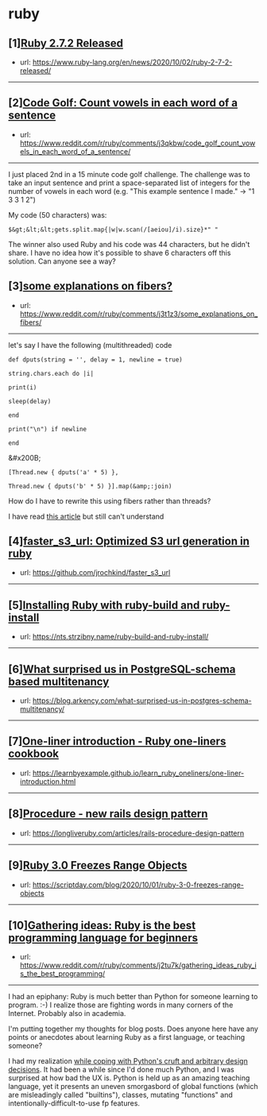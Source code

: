 # ruby
## [1][Ruby 2.7.2 Released](https://www.reddit.com/r/ruby/comments/j3t9hg/ruby_272_released/)
- url: https://www.ruby-lang.org/en/news/2020/10/02/ruby-2-7-2-released/
---

## [2][Code Golf: Count vowels in each word of a sentence](https://www.reddit.com/r/ruby/comments/j3qkbw/code_golf_count_vowels_in_each_word_of_a_sentence/)
- url: https://www.reddit.com/r/ruby/comments/j3qkbw/code_golf_count_vowels_in_each_word_of_a_sentence/
---
I just placed 2nd in a 15 minute code golf challenge. The challenge was to take an input sentence and print a space-separated list of integers for the number of vowels in each word (e.g. "This example sentence I made." -&gt; "1 3 3 1 2")

My code (50 characters) was:

    $&gt;&lt;&lt;gets.split.map{|w|w.scan(/[aeiou]/i).size}*" "

The winner also used Ruby and his code was 44 characters, but he didn't share. I have no idea how it's possible to shave 6 characters off this solution. Can anyone see a way?
## [3][some explanations on fibers?](https://www.reddit.com/r/ruby/comments/j3t1z3/some_explanations_on_fibers/)
- url: https://www.reddit.com/r/ruby/comments/j3t1z3/some_explanations_on_fibers/
---
let's say I have the following (multithreaded) code

`def dputs(string = '', delay = 1, newline = true)`

`string.chars.each do |i|`

`print(i)`

`sleep(delay)`

`end`

`print("\n") if newline`

`end`

&amp;#x200B;

`[Thread.new { dputs('a' * 5) },`

`Thread.new { dputs('b' * 5) }].map(&amp;:join)`

How do I have to rewrite this using fibers rather than threads?

I have read [this article](https://www.rubyguides.com/2019/11/what-are-fibers-in-ruby/) but still can't understand
## [4][faster_s3_url: Optimized S3 url generation in ruby](https://www.reddit.com/r/ruby/comments/j3dygu/faster_s3_url_optimized_s3_url_generation_in_ruby/)
- url: https://github.com/jrochkind/faster_s3_url
---

## [5][Installing Ruby with ruby-build and ruby-install](https://www.reddit.com/r/ruby/comments/j3idi7/installing_ruby_with_rubybuild_and_rubyinstall/)
- url: https://nts.strzibny.name/ruby-build-and-ruby-install/
---

## [6][What surprised us in PostgreSQL-schema based multitenancy](https://www.reddit.com/r/ruby/comments/j365oy/what_surprised_us_in_postgresqlschema_based/)
- url: https://blog.arkency.com/what-surprised-us-in-postgres-schema-multitenancy/
---

## [7][One-liner introduction - Ruby one-liners cookbook](https://www.reddit.com/r/ruby/comments/j34eyl/oneliner_introduction_ruby_oneliners_cookbook/)
- url: https://learnbyexample.github.io/learn_ruby_oneliners/one-liner-introduction.html
---

## [8][Procedure - new rails design pattern](https://www.reddit.com/r/ruby/comments/j36wjs/procedure_new_rails_design_pattern/)
- url: https://longliveruby.com/articles/rails-procedure-design-pattern
---

## [9][Ruby 3.0 Freezes Range Objects](https://www.reddit.com/r/ruby/comments/j332ai/ruby_30_freezes_range_objects/)
- url: https://scriptday.com/blog/2020/10/01/ruby-3-0-freezes-range-objects
---

## [10][Gathering ideas: Ruby is the best programming language for beginners](https://www.reddit.com/r/ruby/comments/j2tu7k/gathering_ideas_ruby_is_the_best_programming/)
- url: https://www.reddit.com/r/ruby/comments/j2tu7k/gathering_ideas_ruby_is_the_best_programming/
---
I had an epiphany: Ruby is much better than Python for someone learning to program. :-) I realize those are fighting words in many corners of the Internet. Probably also in academia.

I'm putting together my thoughts for blog posts. Does anyone here have any points or anecdotes about learning Ruby as a first language, or teaching someone?

I had my realization [while coping with Python's cruft and arbitrary design decisions](https://www.reddit.com/r/learnpython/comments/ispgri/any_way_to_make_textsplitjoin_capitalize_possible/). It had been a while since I'd done much Python, and I was surprised at how bad the UX is. Python is held up as an amazing teaching language, yet it presents an uneven smorgasbord of global functions (which are misleadingly called "builtins"), classes, mutating "functions" and intentionally-difficult-to-use fp features.
